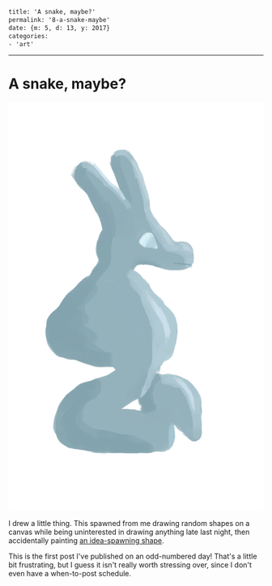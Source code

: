 
    title: 'A snake, maybe?'
    permalink: '8-a-snake-maybe'
    date: {m: 5, d: 13, y: 2017}
    categories:
    - 'art'

---

# A snake, maybe?

![A snake-like thing](static/media/08-a-snake-maybe.png)

I drew a little thing. This spawned from me drawing random shapes on a canvas
while being uninterested in drawing anything late last night, then accidentally
painting [an idea-spawning shape](static/media/08-idea.png).

This is the first post I've published on an odd-numbered day! That's a little
bit frustrating, but I guess it isn't really worth stressing over, since I
don't even have a when-to-post schedule.
